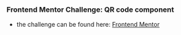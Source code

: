 ### Frontend Mentor Challenge: QR code component
- the challenge can be found here: [Frontend Mentor](https://www.frontendmentor.io/challenges/qr-code-component-iux_sIO_H)
